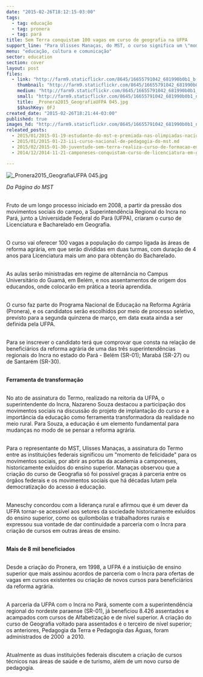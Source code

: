 ```yaml
---
date: "2015-02-26T18:12:15-03:00"
tags:
  - tag: educação
  - tag: pronera
  - tag: pará
title: Sem Terra conquistam 100 vagas em curso de geografia na UFPA
support_line: "Para Ulisses Manaças, do MST, o curso significa um \"momento de felicidade\" para os movimentos, por abrir as portas da academia a camponeses, historicamente exluídos do ensino superior."
menu: "educação, cultura e comunicação"
sector: education
section: cover
layout: post
files:
  - link: "http://farm9.staticflickr.com/8645/16655791042_681990b0b1_b.jpg"
    thumbnail: "http://farm9.staticflickr.com/8645/16655791042_681990b0b1_t.jpg"
    medium: "http://farm9.staticflickr.com/8645/16655791042_681990b0b1_z.jpg"
    small: "http://farm9.staticflickr.com/8645/16655791042_681990b0b1_n.jpg"
    title: _Pronera2015_GeografiaUFPA 045.jpg
    $$hashKey: 0FJ
created_date: "2015-02-26T18:21:44-03:00"
published: true
images_hd: "http://farm9.staticflickr.com/8645/16655791042_681990b0b1_n.jpg"
releated_posts:
  - 2015/01/2015-01-19-estudante-do-mst-e-premiada-nas-olimpiadas-nacional-de-lingua-portuguesa.md
  - 2015/01/2015-01-23-iii-curso-nacional-de-pedagogia-do-mst.md
  - 2015/02/2015-01-30-juventude-sem-terra-realiza-curso-de-formacao-em-veranopolis.md
  - 2014/12/2014-11-21-camponeses-conquistam-curso-de-licenciatura-em-geografia-na-uft.md

---
```

<p><img alt="_Pronera2015_GeografiaUFPA 045.jpg" src="http://farm9.staticflickr.com/8645/16655791042_681990b0b1_b.jpg" /></p>

<p><em>Da P&aacute;gina do MST&nbsp;</em></p>

<p><br />
Fruto de um longo processo iniciado em 2008, a partir da press&atilde;o dos movimentos sociais do campo, a Superintend&ecirc;ncia Regional do Incra no Par&aacute;, junto a Universidade Federal do Par&aacute; (UFPA), criaram o curso de Licenciatura e Bacharelado em Geografia.</p>

<p><br />
O curso vai oferecer 100 vagas a popula&ccedil;&atilde;o do campo ligada &agrave;s &aacute;reas de reforma agr&aacute;ria, em que ser&atilde;o divididas em duas turmas, com dura&ccedil;&atilde;o de 4 anos para Licenciatura mais um ano para obten&ccedil;&atilde;o do Bacharelado.&nbsp;</p>

<p><br />
As aulas ser&atilde;o ministradas em regime de altern&acirc;ncia no Campus Universit&aacute;rio do Guam&aacute;, em Bel&eacute;m, e nos assentamentos de origem dos educandos, onde colocar&atilde;o em pr&aacute;tica a teoria aprendida.</p>

<p><br />
O curso faz parte do Programa Nacional de Educa&ccedil;&atilde;o na Reforma Agr&aacute;ria (Pronera), e os candidatos ser&atilde;o escolhidos por meio de processo seletivo, previsto para a segunda quinzena de mar&ccedil;o, em data exata ainda a ser definida pela UFPA.&nbsp;</p>

<p><br />
Para se inscrever o candidato ter&aacute; que comprovar que consta na rela&ccedil;&atilde;o de benefici&aacute;rios da reforma agr&aacute;ria de uma das tr&ecirc;s superintend&ecirc;ncias regionais do Incra no estado do Par&aacute; - Bel&eacute;m (SR-01); Marab&aacute; (SR-27) ou de Santar&eacute;m (SR-30).</p>

<p><br />
<strong>Ferramenta de transforma&ccedil;&atilde;o</strong></p>

<p><br />
No ato de assinatura do Termo, realizado na reitoria da UFPA, o superintendente do Incra, Nazareno Souza destacou a participa&ccedil;&atilde;o dos movimentos sociais na discuss&atilde;o do projeto de implanta&ccedil;&atilde;o do curso e a import&acirc;ncia da educa&ccedil;&atilde;o como ferramenta transformadora da realidade no meio rural. Para Souza, a educa&ccedil;&atilde;o &eacute; um elemento fundamental para mudan&ccedil;as no modo de se pensar a reforma agr&aacute;ria.</p>

<p><br />
Para o representante do MST, Ulisses Mana&ccedil;as, a assinatura do Termo entre as institui&ccedil;&otilde;es federais significou um &quot;momento de felicidade&quot; para os movimentos sociais, por abrir as portas da academia a camponeses, historicamente exlu&iacute;dos do ensino superior. Mana&ccedil;as observou que a cria&ccedil;&atilde;o do curso de Geografia s&oacute; foi possivel gra&ccedil;as &agrave; parceria entre os &oacute;rg&atilde;os federais e os movimentos sociais que h&aacute; d&eacute;cadas lutam pela democratiza&ccedil;&atilde;o do acesso &aacute; educa&ccedil;&atilde;o.</p>

<p><br />
Maneschy concordou com a lideran&ccedil;a rural e afirmou que &eacute; um dever da UFPA tornar-se acess&iacute;vel aos setores da sociedade historicamente exlu&iacute;dos do ensino superior, como os quilombolas e trabalhadores rurais e expressou sua vontade de dar continuidade a parceria com o Incra para cria&ccedil;&atilde;o de cursos em outras &aacute;reas de ensino.</p>

<p><br />
<strong>Mais de 8 mil beneficiados</strong></p>

<p><br />
Desde a cria&ccedil;&atilde;o do Pronera, em 1998, a UFPA &eacute; a instiui&ccedil;&atilde;o de ensino superior que mais assinou acordos de parceria com o Incra para ofertas de vagas em cursos existentes ou cria&ccedil;&atilde;o de novos cursos para benefici&aacute;rios da reforma agr&aacute;ria.</p>

<p><br />
A parceria da UFPA com o Incra no Par&aacute;, somente com a superintend&ecirc;ncia regional do nordeste paraense (SR-01), j&aacute; beneficiou 8.426 assentados e acampados com cursos de Alfabetiza&ccedil;&atilde;o e de n&iacute;vel superior. A cria&ccedil;&atilde;o do curso de Geografia voltado para assentados &eacute; o terceiro de n&iacute;vel superior; os anteriores, Pedagogia da Terra e Pedagogia das &Aacute;guas, foram administrados de 2000 &nbsp;a 2010.</p>

<p><br />
Atualmente as duas institui&ccedil;&otilde;es federais discutem a cria&ccedil;&atilde;o de cursos t&eacute;cnicos nas &aacute;reas de sa&uacute;de e de turismo, al&eacute;m de um novo curso de pedagogia.</p>

<p>&nbsp;</p>
